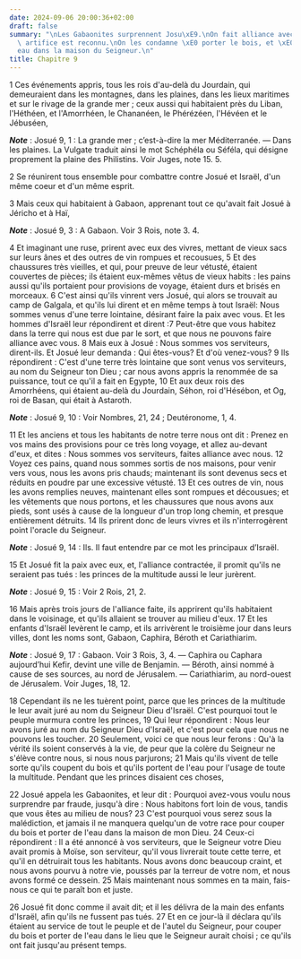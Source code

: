 ```yaml
---
date: 2024-09-06 20:00:36+02:00
draft: false
summary: "\nLes Gabaonites surprennent Josu\xE9.\nOn fait alliance avec eux.\nLeur\
  \ artifice est reconnu.\nOn les condamne \xE0 porter le bois, et \xE0 porter l\u2019\
  eau dans la maison du Seigneur.\n"
title: Chapitre 9
---
```





1 Ces événements appris, tous les rois d'au-delà du Jourdain, qui demeuraient dans les montagnes, dans les plaines, dans les lieux maritimes et sur le rivage de la grande mer ; ceux aussi qui habitaient près du Liban, l'Héthéen, et l'Amorrhéen, le Chananéen, le Phérézéen, l'Hévéen et le Jébuséen,

***Note*** :  Josué 9, 1 : La grande mer ; c’est-à-dire la mer Méditerranée. ― Dans les plaines. La Vulgate traduit ainsi le mot Schéphéla ou Séféla, qui désigne proprement la plaine des Philistins. Voir Juges, note 15. 5.

2 Se réunirent tous ensemble pour combattre contre Josué et Israël, d'un même coeur et d'un même esprit.


3 Mais ceux qui habitaient à Gabaon, apprenant tout ce qu'avait fait Josué à Jéricho et à Haï,

***Note*** :  Josué 9, 3 : A Gabaon. Voir 3 Rois, note 3. 4.

4 Et imaginant une ruse, prirent avec eux des vivres, mettant de vieux sacs sur leurs ânes et des outres de vin rompues et recousues, 5 Et des chaussures très vieilles, et qui, pour preuve de leur vétusté, étaient couvertes de pièces; ils étaient eux-mêmes vêtus de vieux habits : les pains aussi qu'ils portaient pour provisions de voyage, étaient durs et brisés en morceaux. 6 C'est ainsi qu'ils vinrent vers Josué, qui alors se trouvait au camp de Galgala, et qu'ils lui dirent et en même temps à tout Israël: Nous sommes venus d'une terre lointaine, désirant faire la paix avec vous. Et les hommes d'Israël leur répondirent et dirent :7 Peut-être que vous habitez dans la terre qui nous est due par le sort, et que nous ne pouvons faire alliance avec vous. 8 Mais eux à Josué : Nous sommes vos serviteurs, dirent-ils. Et Josué leur demanda : Qui êtes-vous? Et d'où venez-vous? 9 Ils répondirent : C'est d'une terre très lointaine que sont venus vos serviteurs, au nom du Seigneur ton Dieu ; car nous avons appris la
renommée de sa puissance, tout ce qu'il a fait en Egypte, 10 Et aux deux rois des Amorrhéens, qui étaient au-delà du Jourdain, Séhon, roi d'Hésébon, et Og, roi de Basan, qui était à Astaroth.

***Note*** :  Josué 9, 10 : Voir Nombres, 21, 24 ; Deutéronome, 1, 4.

11 Et les anciens et tous les habitants de notre terre nous ont dit : Prenez en vos mains des provisions pour ce très long voyage, et allez au-devant d'eux, et dites : Nous sommes vos serviteurs, faites alliance avec nous. 12 Voyez ces pains, quand nous sommes sortis de nos maisons, pour venir vers vous, nous les avons pris chauds; maintenant ils sont devenus secs et réduits en poudre par une excessive vétusté. 13 Et ces outres de vin, nous les avons remplies neuves, maintenant elles sont rompues et décousues; et les vêtements que nous portons, et les chaussures que nous avons aux pieds, sont usés à cause de la longueur d'un trop long chemin, et presque entièrement détruits. 14 Ils prirent donc de leurs vivres et ils n'interrogèrent point l'oracle du Seigneur.

***Note*** :  Josué 9, 14 : Ils. Il faut entendre par ce mot les principaux d’Israël.

15 Et Josué fit la paix avec eux, et, l'alliance contractée, il promit qu'ils ne seraient pas tués : les princes de la multitude aussi le leur jurèrent.

***Note*** :  Josué 9, 15 : Voir 2 Rois, 21, 2.


16 Mais après trois jours de l'alliance faite, ils apprirent qu'ils habitaient dans le voisinage, et qu'ils allaient se trouver au milieu d'eux. 17 Et les enfants d'Israël levèrent le camp, et ils arrivèrent le troisième jour dans leurs villes, dont les noms sont, Gabaon, Caphira, Béroth et Cariathiarim.

***Note*** :  Josué 9, 17 : Gabaon. Voir 3 Rois, 3, 4. ― Caphira ou Caphara aujourd’hui Kefir, devint une ville de Benjamin. ― Béroth, ainsi nommé à cause de ses sources, au nord de Jérusalem. ― Cariathiarim, au nord-ouest de Jérusalem. Voir Juges, 18, 12.

18 Cependant ils ne les tuèrent point, parce que les princes de la multitude le leur avait juré au nom du Seigneur Dieu d'Israël. C'est pourquoi tout le peuple murmura contre les princes, 19 Qui leur répondirent : Nous leur avons juré au nom du Seigneur Dieu d'Israël, et c'est pour cela que nous ne pouvons les toucher. 20 Seulement, voici ce que nous leur ferons : Qu'à la vérité ils soient conservés à la vie, de peur que la colère du Seigneur ne s'élève contre nous, si nous nous parjurons; 21 Mais qu'ils vivent de telle sorte qu'ils coupent du bois et qu'ils portent de l'eau pour l'usage de toute la multitude. Pendant que les princes disaient ces choses,


22 Josué appela les Gabaonites, et leur dit : Pourquoi avez-vous voulu nous surprendre par fraude, jusqu'à dire : Nous habitons fort loin de vous, tandis que vous êtes au milieu de nous? 23 C'est pourquoi vous serez sous la malédiction, et jamais il ne manquera quelqu'un de votre race pour couper du bois et porter de l'eau dans la maison de mon Dieu. 24 Ceux-ci répondirent : Il a été annoncé à vos serviteurs, que le Seigneur votre Dieu avait promis à Moïse, son serviteur, qu'il vous livrerait toute cette terre, et qu'il en détruirait tous les habitants. Nous avons donc beaucoup craint, et nous avons pourvu à notre vie, poussés par la terreur de votre nom, et nous avons formé ce dessein. 25 Mais maintenant nous sommes en ta main, fais-nous ce qui te paraît bon et juste.


26 Josué fit donc comme il avait dit; et il les délivra de la main des enfants d'Israël, afin qu'ils ne fussent pas tués. 27 Et en ce jour-là il déclara qu'ils étaient au service de tout le peuple et de l'autel du Seigneur, pour couper du bois et porter de l'eau dans le lieu que le Seigneur aurait choisi ; ce qu'ils ont fait jusqu'au présent temps.

